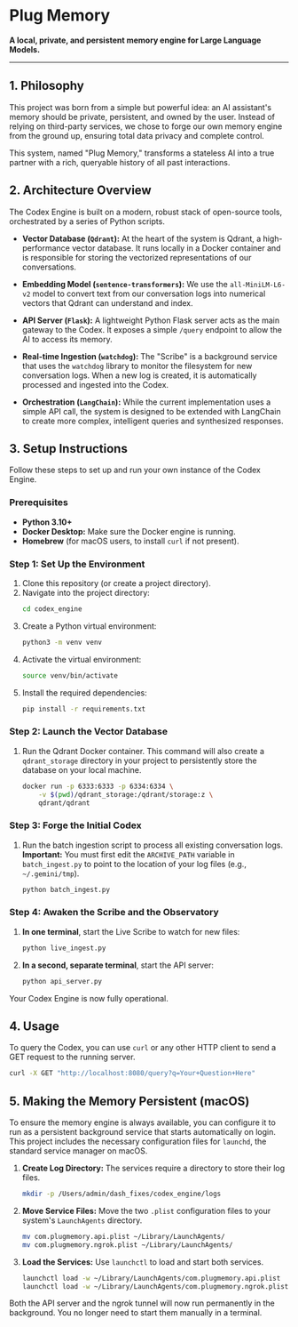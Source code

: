 # Plug Memory

**A local, private, and persistent memory engine for Large Language Models.**

---

## 1. Philosophy

This project was born from a simple but powerful idea: an AI assistant's memory should be private, persistent, and owned by the user. Instead of relying on third-party services, we chose to forge our own memory engine from the ground up, ensuring total data privacy and complete control.

This system, named "Plug Memory," transforms a stateless AI into a true partner with a rich, queryable history of all past interactions.

## 2. Architecture Overview

The Codex Engine is built on a modern, robust stack of open-source tools, orchestrated by a series of Python scripts.

- **Vector Database (`Qdrant`):** At the heart of the system is Qdrant, a high-performance vector database. It runs locally in a Docker container and is responsible for storing the vectorized representations of our conversations.

- **Embedding Model (`sentence-transformers`):** We use the `all-MiniLM-L6-v2` model to convert text from our conversation logs into numerical vectors that Qdrant can understand and index.

- **API Server (`Flask`):** A lightweight Python Flask server acts as the main gateway to the Codex. It exposes a simple `/query` endpoint to allow the AI to access its memory.

- **Real-time Ingestion (`watchdog`):** The "Scribe" is a background service that uses the `watchdog` library to monitor the filesystem for new conversation logs. When a new log is created, it is automatically processed and ingested into the Codex.

- **Orchestration (`LangChain`):** While the current implementation uses a simple API call, the system is designed to be extended with LangChain to create more complex, intelligent queries and synthesized responses.

## 3. Setup Instructions

Follow these steps to set up and run your own instance of the Codex Engine.

### Prerequisites

- **Python 3.10+**
- **Docker Desktop:** Make sure the Docker engine is running.
- **Homebrew** (for macOS users, to install `curl` if not present).

### Step 1: Set Up the Environment

1.  Clone this repository (or create a project directory).
2.  Navigate into the project directory:
    ```sh
    cd codex_engine
    ```
3.  Create a Python virtual environment:
    ```sh
    python3 -m venv venv
    ```
4.  Activate the virtual environment:
    ```sh
    source venv/bin/activate
    ```
5.  Install the required dependencies:
    ```sh
    pip install -r requirements.txt
    ```

### Step 2: Launch the Vector Database

1.  Run the Qdrant Docker container. This command will also create a `qdrant_storage` directory in your project to persistently store the database on your local machine.
    ```sh
    docker run -p 6333:6333 -p 6334:6334 \
        -v $(pwd)/qdrant_storage:/qdrant/storage:z \
        qdrant/qdrant
    ```

### Step 3: Forge the Initial Codex

1.  Run the batch ingestion script to process all existing conversation logs. **Important:** You must first edit the `ARCHIVE_PATH` variable in `batch_ingest.py` to point to the location of your log files (e.g., `~/.gemini/tmp`).
    ```sh
    python batch_ingest.py
    ```

### Step 4: Awaken the Scribe and the Observatory

1.  **In one terminal**, start the Live Scribe to watch for new files:
    ```sh
    python live_ingest.py
    ```
2.  **In a second, separate terminal**, start the API server:
    ```sh
    python api_server.py
    ```

Your Codex Engine is now fully operational.

## 4. Usage

To query the Codex, you can use `curl` or any other HTTP client to send a GET request to the running server.

```sh
curl -X GET "http://localhost:8080/query?q=Your+Question+Here"
```

## 5. Making the Memory Persistent (macOS)

To ensure the memory engine is always available, you can configure it to run as a persistent background service that starts automatically on login. This project includes the necessary configuration files for `launchd`, the standard service manager on macOS.

1.  **Create Log Directory:** The services require a directory to store their log files.
    ```sh
    mkdir -p /Users/admin/dash_fixes/codex_engine/logs
    ```

2.  **Move Service Files:** Move the two `.plist` configuration files to your system's `LaunchAgents` directory.
    ```sh
    mv com.plugmemory.api.plist ~/Library/LaunchAgents/
    mv com.plugmemory.ngrok.plist ~/Library/LaunchAgents/
    ```

3.  **Load the Services:** Use `launchctl` to load and start both services.
    ```sh
    launchctl load -w ~/Library/LaunchAgents/com.plugmemory.api.plist
    launchctl load -w ~/Library/LaunchAgents/com.plugmemory.ngrok.plist
    ```

Both the API server and the ngrok tunnel will now run permanently in the background. You no longer need to start them manually in a terminal.
